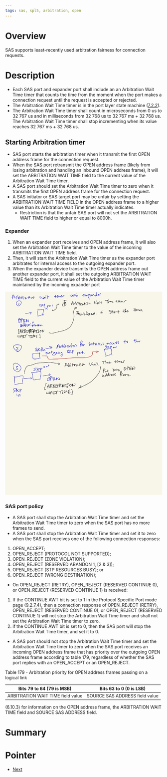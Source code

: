 ```yaml
---
tags: sas, spl5, arbitration, open
---
```

# Overview

SAS supports least-recently used arbitration fairness for connection requests.

# Description

- Each SAS port and expander port shall include an an Arbitration Wait Time timer that counts the time from the moment when the port makes a connection request until the request is accepted or rejected.
- The Arbitration Wait Time timer is in the port layer state machine ([7.2.2]()).
- The Arbitration Wait Time timer shall count in microseconds from 0 us to 32 767 us and in milliseconds from 32 768 us to 32 767 ms + 32 768 us. The Arbitration Wait Time timer shall stop incrementing when its value reaches 32 767 ms + 32 768 us.

## Starting Arbitration timer
- SAS port starts the arbitration timer when it transmit the first OPEN address frame for the connection request.
- When the SAS port retransmit the OPEN address frame (likely from losing arbitration and handling an inbound OPEN address frame), it will set the ARBITRATION WAIT TIME field to the current value of the Arbitration Wait Time timer. <!-- Why does it need to know this??-->
- A SAS port should set the Arbitration Wait Time timer to zero when it transmits the first OPEN address frame for the connection request. <!-- Makes sense, it's the initial connection request-->
- A SAS initiator or SAS target port may be unfair by setting the ARBITRATION WAIT TIME FIELD in the OPEN address frame to a higher value than its Arbitration Wait Time timer actually indicates.
	- Restriction is that the unfair SAS port will not set the ARBITRATION WAIT TIME field to higher or equal to 8000h.

### Expander

1. When an expander port receives and OPEN address frame, it will also set the Arbitration Wait Time timer to the value of the incoming ARBITRATION WAIT TIME field.
2. Then, it will start the Arbitration Wait Time timer as the expander port arbitrates for internal access to the outgoing expander port.
3. When the expander device transmits the OPEN address frame out another expander port, it shall set the outgoing ARBITRATION WAIT TIME field to the current value of the Arbitration Wait Time timer maintained by the incoming expander port

![](../../../assets/IMG_0009.jpg)

### SAS port policy

- A SAS port shall stop the Arbitration Wait Time timer and set the Arbitration Wait Time timer to zero when the SAS port has no more frames to send.
- A SAS port shall stop the Arbitration Wait Time timer and set it to zero when the SAS port receives one of the following connection responses:
1. OPEN_ACCEPT;
2. OPEN_REJECT (PROTOCOL NOT SUPPORTED);
3. OPEN_REJECT (ZONE VIOLATION);
4. OPEN_REJECT (RESERVED ABANDON 1, [2 & 3]);
5. OPEN_REJECT (STP RESOURCES BUSY); or
6. OPEN_REJECT (WRONG DESTINATION); <!-- Essentially when the initiate connection process is over between the initiator and the target. -> Source and destination PHY. -->
- On OPEN_REJECT (RETRY), OPEN_REJECT (RESERVED CONTINUE 0), or OPEN_REJECT (RESERVED CONTINUE 1) is received:
1. If the CONTINUE AWT bit is set to 1 in the Protocol Specific Port mode page (9.2.7.4), then a connection response of OPEN_REJECT (RETRY), OPEN_REJECT (RESERVED CONTINUE 0), or OPEN_REJECT (RESERVED CONTINUE 1) will not stop the Arbitration Wait Time timer and shall not set the Arbitration Wait Time timer to zero. <!--Because these OPEN_REJECT will try to get the opening connection process to continue-->
2. if the CONTINUE AWT bit is set to 0, then the SAS port will stop the Arbitration Wait Time timer, and set it to 0.
- A SAS port should not stop the Arbitration Wait Time timer and set the Arbitration Wait Time timer to zero when the SAS port receives an incoming OPEN address frame that has priority over the outgoing OPEN address frame according to table 179, regardless of whether the SAS port replies with an OPEN_ACCEPT or an OPEN_REJECT. <!--So I guess that the arbitration process will continue when a PHY port is trying to send an OPEN frame if the incoming OPEN frame is higher priority.-->

Table 179 - Arbitration priority for OPEN address frames passing on a logical link

| Bits 79 to 64 (79 is MSB) | Bits 63 to 0 (0 is LSB) |
| --- | --- |
| ARBITRATION WAIT TIME field value | SOURCE SAS ADDRESS field value |
(6.10.3) for information on the OPEN address frame, the ARBITRATION WAIT TIME field and SOURCE SAS ADDRESS field.

# Summary

<!--TODO-->

# Pointer

- [Next](6.16.5_arbitration_inside_an_expander_device.md)
